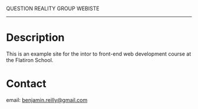 QUESTION REALITY GROUP WEBISTE

---

# Description 

This is an example site for the intor to front-end web development course at the Flatiron School.

# Contact

email: benjamin.reilly@gmail.com 